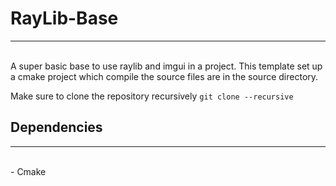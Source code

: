# RayLib-Base

---
<br>
A super basic base to use raylib and imgui in a project. 
This template set up a cmake project which compile the source files are in the source directory.

Make sure to clone the repository recursively `git clone --recursive`

## Dependencies

---
<br>
- Cmake
